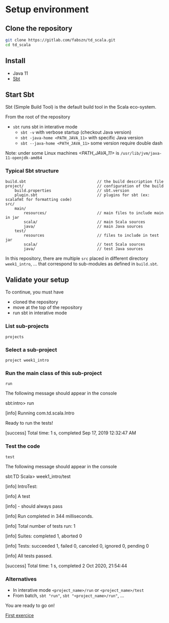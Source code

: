 # Setup environment

## Clone the repository
```bash
git clone https://gitlab.com/fabszn/td_scala.git
cd td_scala
```

## Install
-  Java 11
- [Sbt](https://www.scala-sbt.org/1.x/docs/Setup.html)

## Start Sbt

Sbt (Simple Build Tool) is the default build tool in the Scala eco-system.

From the root of the repository

- `sbt` runs sbt in interative mode
    - `sbt -v` with verbose startup (checkout Java version)
    - `sbt -java-home <PATH_JAVA_11>` with specific Java version
    - `sbt --java-home <PATH_JAVA_11>` some version require double dash

Note: under some Linux machines *<PATH_JAVA_11>* is `/usr/lib/jvm/java-11-openjdk-amd64`

### Typical Sbt structure
    build.sbt                               // the build description file
    project/                                // configuration of the build
        build.properties                    // sbt.version
        plugin.sbt                          // plugins for sbt (ex: scalafmt for formatting code)
    src/
        main/
            resources/                      // main files to include main in jar
            scala/                          // main Scala sources
            java/                           // main Java sources
        test/
            resources                       // files to include in test jar
            scala/                          // test Scala sources
            java/                           // test Java sources

In this repository, there are multiple `src` placed in different directory `week1_intro`, ... that correspond to sub-modules as defined in `build.sbt`.

## Validate your setup

To continue, you must have
- cloned the repository
- move at the top of the repository
- run sbt in interative mode

### List sub-projects
```
projects
```

### Select a sub-project
```
project week1_intro
```

### Run the main class of this sub-project
```
run
```

The following message should appear in the console
>>>
sbt:intro> run

[info] Running com.td.scala.Intro

Ready to run the tests!

[success] Total time: 1 s, completed Sep 17, 2019 12:32:47 AM
>>>

### Test the code
```
test
```

The following message should appear in the console
>>>
sbt:TD Scala> week1_intro/test

[info] IntroTest:

[info] A test

[info] - should always pass

[info] Run completed in 344 milliseconds.

[info] Total number of tests run: 1

[info] Suites: completed 1, aborted 0

[info] Tests: succeeded 1, failed 0, canceled 0, ignored 0, pending 0

[info] All tests passed.

[success] Total time: 1 s, completed 2 Oct 2020, 21:54:44
>>>

### Alternatives
- In interative mode `<project_name>/run` or `<project_name>/test`
- From batch, `sbt "run"`, `sbt "<project_name>/run"`, ...

You are ready to go on!

[First exercice](../../../../../../../../01_Classes/README.md)

